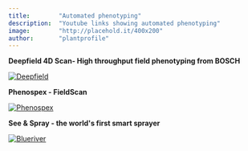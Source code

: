 ```yaml
---
title:        "Automated phenotyping"
description:  "Youtube links showing automated phenotyping"
image:        "http://placehold.it/400x200"
author:       "plantprofile"
---
```


**Deepfield 4D Scan- High throughput field phenotyping from BOSCH**

[![Deepfield](http://img.youtube.com/vi/LJrjIY1pQsc/0.jpg)](http://www.youtube.com/watch?v=LJrjIY1pQsc)

**Phenospex - FieldScan**

[![Phenospex](http://img.youtube.com/vi/SdvB4Cfj4YQ/0.jpg)](http://www.youtube.com/watch?v=SdvB4Cfj4YQ)

**See & Spray - the world's first smart sprayer**

[![Blueriver](http://img.youtube.com/vi/65_71XYsO64/0.jpg)](http://www.youtube.com/watch?v=65_71XYsO64)
